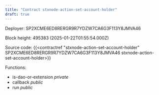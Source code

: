 ```yaml
---
title: "Contract stxnode-action-set-account-holder"
draft: true
---
```

Deployer: SP2XCME6ED8RERGR9R7YDZW7CA6G3F113Y8JMVA46


 



Block height: 495383 (2025-01-22T01:55:54.000Z)

Source code: {{<contractref "stxnode-action-set-account-holder" SP2XCME6ED8RERGR9R7YDZW7CA6G3F113Y8JMVA46 stxnode-action-set-account-holder>}}

Functions:

* is-dao-or-extension _private_
* callback _public_
* run _public_
